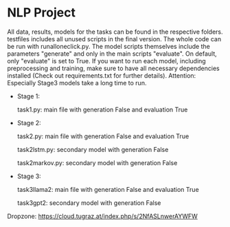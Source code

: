 # NLP Project

All data, results, models for the tasks can be found in the respective folders. testfiles includes all unused scripts in the final version.
The whole code can be run with runalloneclick.py. The model scripts themselves include the parameters "generate" and only in the main scripts "evaluate".
On default, only "evaluate" is set to True. If you want to run each model, including preprocessing and training, make sure to have all necessary dependencies installed (Check out requirements.txt for further details). Attention: Especially Stage3 models take a long time to run. 

* Stage 1: 

  task1.py: main file with generation False and evaluation True

* Stage 2: 

  task2.py: main file with generation False and evaluation True
  
  task2lstm.py: secondary model with generation False
  
  task2markov.py: secondary model with generation False

* Stage 3:
  
  task3llama2: main file with generation False and evaluation True

  task3gpt2: secondary model with generation False




Dropzone:
https://cloud.tugraz.at/index.php/s/2NfASLnwerAYWFW